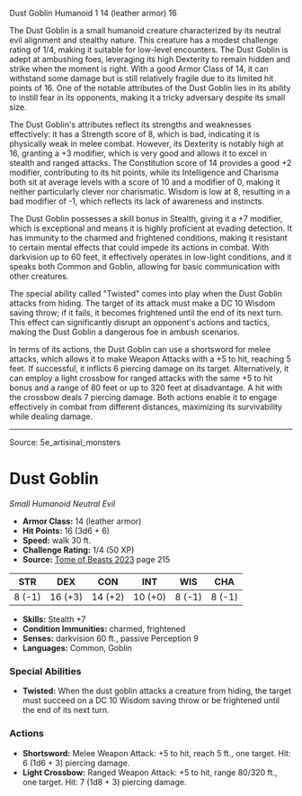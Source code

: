 <MonsterName/>Dust Goblin</MonsterName>
<CreatureType/>Humanoid</CreatureType>
<CR/>1</CR>
<AC/>14 (leather armor)</AC>
<HP/>16</HP>
<summary>The Dust Goblin is a small humanoid creature characterized by its neutral evil alignment and stealthy nature. This creature has a modest challenge rating of 1/4, making it suitable for low-level encounters. The Dust Goblin is adept at ambushing foes, leveraging its high Dexterity to remain hidden and strike when the moment is right. With a good Armor Class of 14, it can withstand some damage but is still relatively fragile due to its limited hit points of 16. One of the notable attributes of the Dust Goblin lies in its ability to instill fear in its opponents, making it a tricky adversary despite its small size.</summary>

<detail>

The Dust Goblin's attributes reflect its strengths and weaknesses effectively: it has a Strength score of 8, which is bad, indicating it is physically weak in melee combat. However, its Dexterity is notably high at 16, granting a +3 modifier, which is very good and allows it to excel in stealth and ranged attacks. The Constitution score of 14 provides a good +2 modifier, contributing to its hit points, while its Intelligence and Charisma both sit at average levels with a score of 10 and a modifier of 0, making it neither particularly clever nor charismatic. Wisdom is low at 8, resulting in a bad modifier of -1, which reflects its lack of awareness and instincts.

The Dust Goblin possesses a skill bonus in Stealth, giving it a +7 modifier, which is exceptional and means it is highly proficient at evading detection. It has immunity to the charmed and frightened conditions, making it resistant to certain mental effects that could impede its actions in combat. With darkvision up to 60 feet, it effectively operates in low-light conditions, and it speaks both Common and Goblin, allowing for basic communication with other creatures.

The special ability called "Twisted" comes into play when the Dust Goblin attacks from hiding. The target of its attack must make a DC 10 Wisdom saving throw; if it fails, it becomes frightened until the end of its next turn. This effect can significantly disrupt an opponent's actions and tactics, making the Dust Goblin a dangerous foe in ambush scenarios.

In terms of its actions, the Dust Goblin can use a shortsword for melee attacks, which allows it to make Weapon Attacks with a +5 to hit, reaching 5 feet. If successful, it inflicts 6 piercing damage on its target. Alternatively, it can employ a light crossbow for ranged attacks with the same +5 to hit bonus and a range of 80 feet or up to 320 feet at disadvantage. A hit with the crossbow deals 7 piercing damage. Both actions enable it to engage effectively in combat from different distances, maximizing its survivability while dealing damage.</detail>



---

Source: 5e_artisinal_monsters

# Dust Goblin

*Small* *Humanoid* *Neutral Evil*

- **Armor Class:** 14 (leather armor)
- **Hit Points:** 16 (3d6 + 6)
- **Speed:** walk 30 ft.
- **Challenge Rating:** 1/4 (50 XP)
- **Source:** [Tome of Beasts 2023](https://koboldpress.com/kpstore/product/tome-of-beasts-1-2023-edition/) page 215

| STR | DEX | CON | INT | WIS | CHA |
| --- | --- | --- | --- | --- | --- |
| 8 (-1) | 16 (+3) | 14 (+2) | 10 (+0) | 8 (-1) | 8 (-1) |

- **Skills:** Stealth +7
- **Condition Immunities:** charmed, frightened
- **Senses:** darkvision 60 ft., passive Perception 9
- **Languages:** Common, Goblin

### Special Abilities

- **Twisted:** When the dust goblin attacks a creature from hiding, the target must succeed on a DC 10 Wisdom saving throw or be frightened until the end of its next turn.

### Actions

- **Shortsword:** Melee Weapon Attack: +5 to hit, reach 5 ft., one target. Hit: 6 (1d6 + 3) piercing damage.
- **Light Crossbow:** Ranged Weapon Attack: +5 to hit, range 80/320 ft., one target. Hit: 7 (1d8 + 3) piercing damage.


